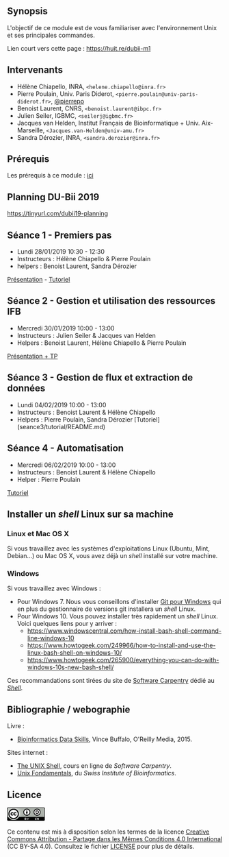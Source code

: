 ## Synopsis

L'objectif de ce module est de vous familiariser avec l'environnement Unix et ses principales commandes.

Lien court vers cette page : <https://huit.re/dubii-m1>

## Intervenants

- Hélène Chiapello, INRA, `<helene.chiapello@inra.fr>`
- Pierre Poulain, Univ. Paris Diderot, `<pierre.poulain@univ-paris-diderot.fr>`, [@pierrepo](https://twitter.com/pierrepo)
- Benoist Laurent, CNRS, `<benoist.laurent@ibpc.fr>`
- Julien Seiler, IGBMC, `<seilerj@igbmc.fr>`
- Jacques van Helden, Institut Français de Bioinformatique + Univ. Aix-Marseille, `<Jacques.van-Helden@univ-amu.fr>`
- Sandra Dérozier, INRA, `<sandra.derozier@inra.fr>`


## Prérequis

Les prérequis à ce module : [ici](prerequis/README.md)


## Planning DU-Bii 2019

<https://tinyurl.com/dubii19-planning>


## Séance 1 - Premiers pas

- Lundi 28/01/2019 10:30 - 12:30
- Instructeurs : Hélène Chiapello & Pierre Poulain
- helpers : Benoist Laurent, Sandra Dérozier

[Présentation](seance1/slides/index.html) - [Tutoriel](seance1/tutorial/README.md)


## Séance 2 - Gestion et utilisation des ressources IFB

- Mercredi 30/01/2019 10:00 - 13:00
- Instructeurs : Julien Seiler & Jacques van Helden
- Helpers : Benoist Laurent, Hélène Chiapello & Pierre Poulain

[Présentation + TP](seance2/slides/index.html)


## Séance 3 - Gestion de flux et extraction de données

- Lundi 04/02/2019 10:00 - 13:00
- Instructeurs : Benoist Laurent & Hélène Chiapello
- Helpers : Pierre Poulain, Sandra Dérozier
[Tutoriel]  (seance3/tutorial/README.md)

## Séance 4 - Automatisation

- Mercredi 06/02/2019 10:00 - 13:00
- Instructeurs : Benoist Laurent & Hélène Chiapello
- Helper : Pierre Poulain

[Tutoriel](seance4/tutorial/README.md)


## Installer un *shell* Linux sur sa machine

### Linux et Mac OS X

Si vous travaillez avec les systèmes d'exploitations Linux (Ubuntu, Mint, Debian...) ou Mac OS X, vous avez déjà un *shell* installé sur votre machine.

### Windows

Si vous travaillez avec Windows :

- Pour Windows 7. Nous vous conseillons d'installer [Git pour Windows](https://git-for-windows.github.io/) qui en plus du gestionnaire de versions git installera un *shell* Linux.
- Pour Windows 10. Vous pouvez installer très rapidement un *shell* Linux. Voici quelques liens pour y arriver :
    + https://www.windowscentral.com/how-install-bash-shell-command-line-windows-10
    + https://www.howtogeek.com/249966/how-to-install-and-use-the-linux-bash-shell-on-windows-10/
    + https://www.howtogeek.com/265900/everything-you-can-do-with-windows-10s-new-bash-shell/

Ces recommandations sont tirées du site de [Software Carpentry](https://carpentries.org/) dédié au [*Shell*](http://swcarpentry.github.io/shell-novice/setup.html).


## Bibliographie / webographie

Livre :

- [Bioinformatics Data Skills](http://shop.oreilly.com/product/0636920030157.do), Vince Buffalo, O'Reilly Media, 2015.

Sites internet :

- [The UNIX Shell](http://swcarpentry.github.io/shell-novice/), cours en ligne de *Software Carpentry*.
- [Unix Fondamentals](https://edu.sib.swiss/pluginfile.php/2878/mod_resource/content/4/couselab-html/content.html), du *Swiss Institute of Bioinformatics*.


## Licence

![](img/CC-BY-SA.png)

Ce contenu est mis à disposition selon les termes de la licence [Creative Commons Attribution - Partage dans les Mêmes Conditions 4.0 International](https://creativecommons.org/licenses/by-sa/4.0/deed.fr) (CC BY-SA 4.0). Consultez le fichier [LICENSE](LICENSE) pour plus de détails.
